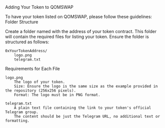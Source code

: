 Adding Your Token to QOMSWAP

To have your token listed on QOMSWAP, please follow these guidelines:
Folder Structure

Create a folder named with the address of your token contract. This folder will contain the required files for listing your token. Ensure the folder is structured as follows:

    0xYourTokenAddress/
        logo.png
        telegram.txt


Requirements for Each File

    logo.png
        The logo of your token.
        Size: Ensure the logo is the same size as the example provided in the repository (256x256 pixels).
        Format: The logo must be in PNG format.

    telegram.txt
        A plain text file containing the link to your token's official Telegram group.
        The content should be just the Telegram URL, no additional text or formatting.
   
